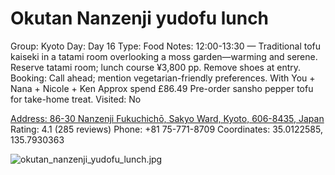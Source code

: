 # Okutan Nanzenji yudofu lunch

Group: Kyoto
Day: Day 16
Type: Food
Notes: 12:00-13:30 — Traditional tofu kaiseki in a tatami room overlooking a moss garden—warming and serene. Reserve tatami room; lunch course ¥3,800 pp. Remove shoes at entry. Booking: Call ahead; mention vegetarian-friendly preferences. With You + Nana + Nicole + Ken Approx spend £86.49 Pre-order sansho pepper tofu for take-home treat.
Visited: No

[Address: 86-30 Nanzenji Fukuchichō, Sakyo Ward, Kyoto, 606-8435, Japan](https://maps.google.com/?cid=737529368844235860)
Rating: 4.1 (285 reviews)
Phone: +81 75-771-8709
Coordinates: 35.0122585, 135.7930363

![okutan_nanzenji_yudofu_lunch.jpg](Okutan%20Nanzenji%20yudofu%20lunch%20okutannanzen0115435466/okutan_nanzenji_yudofu_lunch.jpg)
